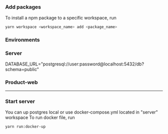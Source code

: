 ### Add packages

To install a npm package to a specific workspace, run

```bash
yarn workspace <workspace_name> add <package_name>
```

### Environments

### Server

DATABASE_URL="postgresql://user:password@localhost:5432/db?schema=public"

### Product-web

---

### Start server

You can up postgres local or use docker-compose.yml located in "server" workspace
To run docker file, run

```bash
yarn run:docker-up
```
